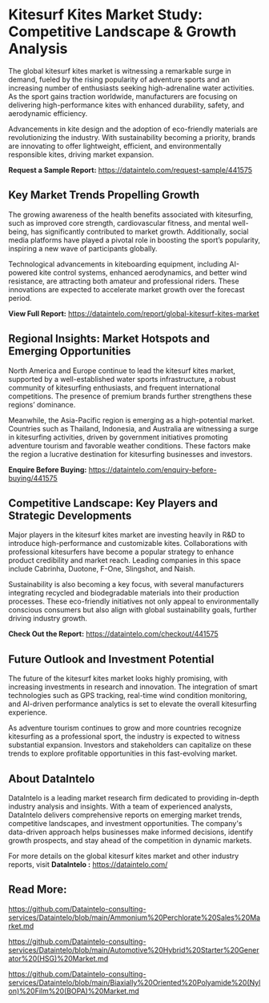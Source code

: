 # Kitesurf Kites Market Study: Competitive Landscape & Growth Analysis

The global kitesurf kites market is witnessing a remarkable surge in demand, fueled by the rising popularity of adventure sports and an increasing number of enthusiasts seeking high-adrenaline water activities. As the sport gains traction worldwide, manufacturers are focusing on delivering high-performance kites with enhanced durability, safety, and aerodynamic efficiency.

Advancements in kite design and the adoption of eco-friendly materials are revolutionizing the industry. With sustainability becoming a priority, brands are innovating to offer lightweight, efficient, and environmentally responsible kites, driving market expansion.

**Request a Sample Report:** https://dataintelo.com/request-sample/441575

## Key Market Trends Propelling Growth

The growing awareness of the health benefits associated with kitesurfing, such as improved core strength, cardiovascular fitness, and mental well-being, has significantly contributed to market growth. Additionally, social media platforms have played a pivotal role in boosting the sport’s popularity, inspiring a new wave of participants globally.

Technological advancements in kiteboarding equipment, including AI-powered kite control systems, enhanced aerodynamics, and better wind resistance, are attracting both amateur and professional riders. These innovations are expected to accelerate market growth over the forecast period.

**View Full Report:** https://dataintelo.com/report/global-kitesurf-kites-market

## Regional Insights: Market Hotspots and Emerging Opportunities

North America and Europe continue to lead the kitesurf kites market, supported by a well-established water sports infrastructure, a robust community of kitesurfing enthusiasts, and frequent international competitions. The presence of premium brands further strengthens these regions’ dominance.

Meanwhile, the Asia-Pacific region is emerging as a high-potential market. Countries such as Thailand, Indonesia, and Australia are witnessing a surge in kitesurfing activities, driven by government initiatives promoting adventure tourism and favorable weather conditions. These factors make the region a lucrative destination for kitesurfing businesses and investors.

**Enquire Before Buying:** https://dataintelo.com/enquiry-before-buying/441575

## Competitive Landscape: Key Players and Strategic Developments

Major players in the kitesurf kites market are investing heavily in R&D to introduce high-performance and customizable kites. Collaborations with professional kitesurfers have become a popular strategy to enhance product credibility and market reach. Leading companies in this space include Cabrinha, Duotone, F-One, Slingshot, and Naish.

Sustainability is also becoming a key focus, with several manufacturers integrating recycled and biodegradable materials into their production processes. These eco-friendly initiatives not only appeal to environmentally conscious consumers but also align with global sustainability goals, further driving industry growth.

**Check Out the Report:** https://dataintelo.com/checkout/441575

## Future Outlook and Investment Potential

The future of the kitesurf kites market looks highly promising, with increasing investments in research and innovation. The integration of smart technologies such as GPS tracking, real-time wind condition monitoring, and AI-driven performance analytics is set to elevate the overall kitesurfing experience.

As adventure tourism continues to grow and more countries recognize kitesurfing as a professional sport, the industry is expected to witness substantial expansion. Investors and stakeholders can capitalize on these trends to explore profitable opportunities in this fast-evolving market.

## About DataIntelo

DataIntelo is a leading market research firm dedicated to providing in-depth industry analysis and insights. With a team of experienced analysts, DataIntelo delivers comprehensive reports on emerging market trends, competitive landscapes, and investment opportunities. The company's data-driven approach helps businesses make informed decisions, identify growth prospects, and stay ahead of the competition in dynamic markets.

For more details on the global kitesurf kites market and other industry reports, visit **DataIntelo :** https://dataintelo.com/

## Read More:

https://github.com/Dataintelo-consulting-services/Dataintelo/blob/main/Ammonium%20Perchlorate%20Sales%20Market.md

https://github.com/Dataintelo-consulting-services/Dataintelo/blob/main/Automotive%20Hybrid%20Starter%20Generator%20(HSG)%20Market.md

https://github.com/Dataintelo-consulting-services/Dataintelo/blob/main/Biaxially%20Oriented%20Polyamide%20(Nylon)%20Film%20(BOPA)%20Market.md
